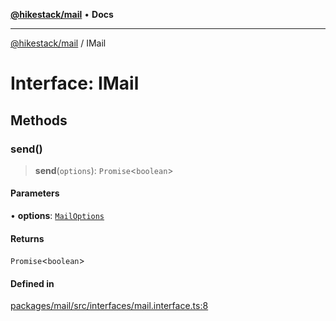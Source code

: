 [**@hikestack/mail**](/official/reference/mail/index.md) • **Docs**

***

[@hikestack/mail](/official/reference/mail/globals.md) / IMail

# Interface: IMail

## Methods

### send()

> **send**(`options`): `Promise`\<`boolean`\>

#### Parameters

• **options**: [`MailOptions`](/official/reference/mail/interfaces/MailOptions.md)

#### Returns

`Promise`\<`boolean`\>

#### Defined in

[packages/mail/src/interfaces/mail.interface.ts:8](https://github.com/hikestack/hike/blob/657d8d3e2636be06e0c191f0569152086c43ed40/packages/mail/src/interfaces/mail.interface.ts#L8)
